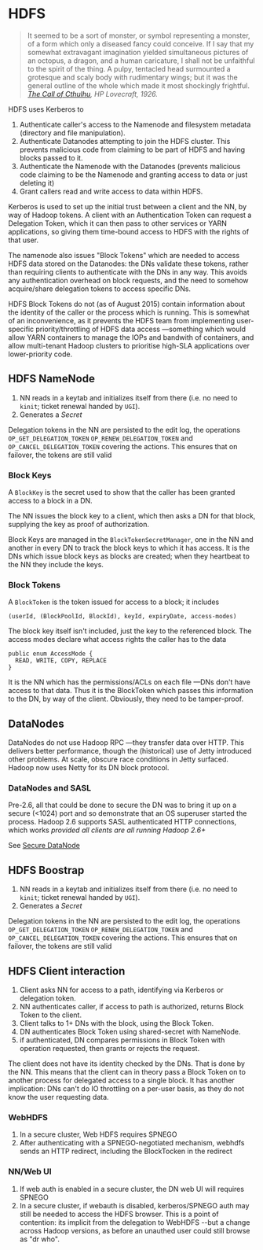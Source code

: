<!---
  Licensed under the Apache License, Version 2.0 (the "License");
  you may not use this file except in compliance with the License.
  You may obtain a copy of the License at
  
   http://www.apache.org/licenses/LICENSE-2.0
  
  Unless required by applicable law or agreed to in writing, software
  distributed under the License is distributed on an "AS IS" BASIS,
  WITHOUT WARRANTIES OR CONDITIONS OF ANY KIND, either express or implied.
  See the License for the specific language governing permissions and
  limitations under the License. See accompanying LICENSE file.
-->

# HDFS

> It seemed to be a sort of monster, or symbol representing a monster, of a form which only a diseased fancy could conceive. If I say that my somewhat extravagant imagination yielded simultaneous pictures of an octopus, a dragon, and a human caricature, I shall not be unfaithful to the spirit of the thing. A pulpy, tentacled head surmounted a grotesque and scaly body with rudimentary wings; but it was the general outline of the whole which made it most shockingly frightful.
> *[The Call of Cthulhu](https://en.wikisource.org/wiki/The_Call_of_Cthulhu), HP Lovecraft, 1926.*

HDFS uses Kerberos to 

1. Authenticate caller's access to the Namenode and filesystem metadata (directory and file manipulation).
1. Authenticate Datanodes attempting to join the HDFS cluster. This prevents malicious code
 from claiming to be part of HDFS and having blocks passed to it.
1. Authenticate the Namenode with the Datanodes (prevents malicious code claiming to be
the Namenode and granting access to data or just deleting it)
1. Grant callers read and write access to data within HDFS.

Kerberos is used to set up the initial trust between a client and the NN, by way of
Hadoop tokens. A client with an Authentication Token can request a Delegation Token,
which it can then pass to other services or YARN applications, so giving them time-bound
access to HDFS with the rights of that user.

The namenode also issues "Block Tokens" which are needed to access HDFS data stored on the
Datanodes: the DNs validate these tokens, rather than requiring clients to authenticate
with the DNs in any way. This avoids any authentication overhead on block requests,
and the need to somehow acquire/share delegation tokens to access specific DNs.

HDFS Block Tokens do not (as of August 2015) contain information about the identity of the caller or
the process which is running. This is somewhat of an inconvenience, as it prevents
the HDFS team from implementing user-specific priority/throttling of HDFS data access
—something which would allow YARN containers to manage the IOPs and bandwith of containers,
and allow multi-tenant Hadoop clusters to prioritise high-SLA applications over lower-priority
code.

## HDFS NameNode


1. NN reads in a keytab and initializes itself from there (i.e. no need to `kinit`; ticket
renewal handed by `UGI`).
1. Generates a *Secret*

Delegation tokens in the NN are persisted to the edit log, the operations `OP_GET_DELEGATION_TOKEN`
`OP_RENEW_DELEGATION_TOKEN` and `OP_CANCEL_DELEGATION_TOKEN` covering the actions. This ensures
that on failover, the tokens are still valid


### Block Keys

A `BlockKey` is the secret used to show that the caller has been granted access to a block
in a DN. 

The NN issues the block key to a client, which then asks a DN for that block, supplying
the key as proof of authorization.

Block Keys are managed in the `BlockTokenSecretManager`, one in the NN
and another in every DN to track the block keys to which it has access. 
It is the DNs which issue block keys as blocks are created; when they heartbeat to the NN
they include the keys.

### Block Tokens

A `BlockToken` is the token issued for access to a block; it includes 

    (userId, (BlockPoolId, BlockId), keyId, expiryDate, access-modes)

The block key itself isn't included, just the key to the referenced block. The access modes declare
what access rights the caller has to the data

    public enum AccessMode {
      READ, WRITE, COPY, REPLACE
    }

It is the NN which has the permissions/ACLs on each file —DNs don't have access to that data.
Thus it is the BlockToken which passes this information to the DN, by way of the client.
Obviously, they need to be tamper-proof.


## DataNodes

DataNodes do not use Hadoop RPC —they transfer data over HTTP. This delivers better performance,
though the (historical) use of Jetty introduced other problems. At scale, obscure race conditions
in Jetty surfaced. Hadoop now uses Netty for its DN block protocol.

### DataNodes and SASL

Pre-2.6, all that could be done to secure the DN was to bring it up on a secure (&lt;1024) port
and so demonstrate that an OS superuser started the process. Hadoop 2.6 supports SASL
authenticated HTTP connections, which works *provided all clients are all running Hadoop 2.6+*

See [Secure DataNode](http://hadoop.apache.org/docs/current/hadoop-project-dist/hadoop-common/SecureMode.html#Secure_DataNode)

## HDFS Boostrap

1. NN reads in a keytab and initializes itself from there (i.e. no need to `kinit`; ticket
renewal handed by `UGI`).
1. Generates a *Secret*


Delegation tokens in the NN are persisted to the edit log, the operations `OP_GET_DELEGATION_TOKEN`
`OP_RENEW_DELEGATION_TOKEN` and `OP_CANCEL_DELEGATION_TOKEN` covering the actions. This ensures
that on failover, the tokens are still valid



## HDFS Client interaction

1. Client asks NN for access to a path, identifying via Kerberos or delegation token.
1. NN authenticates caller, if access to path is authorized, returns Block Token to the client.
1. Client talks to 1+ DNs with the block, using the Block Token.
1. DN authenticates Block Token using shared-secret with NameNode.
1. if authenticated, DN compares permissions in Block Token with operation requested, then
grants or rejects the request.

The client does not have its identity checked by the DNs. That is done by the NN. This means
that the client can in theory pass a Block Token on to another process for delegated access to a single
block. It has another implication: DNs can't do IO throttling on a per-user basis, as they do
not know the user requesting data.

### WebHDFS

1. In a secure cluster, Web HDFS requires SPNEGO
1. After authenticating with a SPNEGO-negotiated mechanism, webhdfs sends an HTTP redirect,
including the BlockTocken in the redirect

### NN/Web UI

1. If web auth is enabled in a secure cluster, the DN web UI will requires SPNEGO
1. In a secure cluster, if webauth is disabled, kerberos/SPNEGO auth may still be needed
to access the HDFS browser. This is a point of contention: its implicit from the delegation
 to WebHDFS --but a change across Hadoop versions, as before an unauthed user could still browse
 as "dr who". 
 
